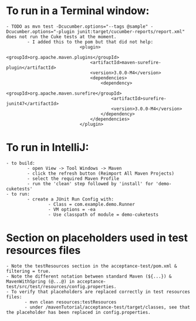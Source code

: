 # To run in a Terminal window:
    - TODO as mvn test -Dcucumber.options="--tags @sample" -Dcucumber.options="-plugin junit:target/cucumber-reports/report.xml" does not run the Cuke tests at the moment.
            - I added this to the pom but that did not help:
                                <plugin>
                                    <groupId>org.apache.maven.plugins</groupId>
                                    <artifactId>maven-surefire-plugin</artifactId>
                                    <version>3.0.0-M4</version>
                                    <dependencies>
                                        <dependency>
                                            <groupId>org.apache.maven.surefire</groupId>
                                            <artifactId>surefire-junit47</artifactId>
                                            <version>3.0.0-M4</version>
                                        </dependency>
                                    </dependencies>
                                </plugin>
                                
    
# To run in IntelliJ:
    - to build:
            - open View -> Tool Windows -> Maven 
            - click the refresh button (Reimport All Maven Projects)
            - select the required Maven Profile
            - run the 'clean' step followed by 'install' for 'demo-cuketests'
    - to run:
            - create a JUnit Run Config with:
                    - Class = com.example.demo.Runner
                    - VM options = -ea
                    - Use classpath of module = demo-cuketests
        

# Section on placeholders used in test resources files
    - Note the testResources section in the acceptance-test/pom.xml & filtering = true.
    - Note the different notation between standard Maven (${...}) & MavenWithSpring (@...@) in acceptance-test/src/test/resources/config.properties.
    - To verify that placeholders are replaced correctly in test resources files:
           - mvn clean resources:testResources
           - under /mavenTutorial/acceptance-test/target/classes, see that the placeholder has been replaced in config.properties.
